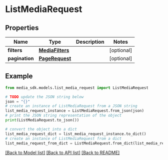# ListMediaRequest


## Properties

Name | Type | Description | Notes
------------ | ------------- | ------------- | -------------
**filters** | [**MediaFilters**](MediaFilters.md) |  | [optional] 
**pagination** | [**PageRequest**](PageRequest.md) |  | [optional] 

## Example

```python
from media_sdk.models.list_media_request import ListMediaRequest

# TODO update the JSON string below
json = "{}"
# create an instance of ListMediaRequest from a JSON string
list_media_request_instance = ListMediaRequest.from_json(json)
# print the JSON string representation of the object
print(ListMediaRequest.to_json())

# convert the object into a dict
list_media_request_dict = list_media_request_instance.to_dict()
# create an instance of ListMediaRequest from a dict
list_media_request_from_dict = ListMediaRequest.from_dict(list_media_request_dict)
```
[[Back to Model list]](../README.md#documentation-for-models) [[Back to API list]](../README.md#documentation-for-api-endpoints) [[Back to README]](../README.md)



